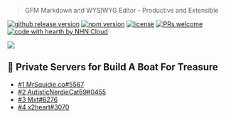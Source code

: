 
> GFM  Markdown and WYSIWYG Editor - Productive and Extensible

[![github release version](https://img.shields.io/github/v/release/nhn/tui.editor.svg?include_prereleases)](https://github.com/nhn/tui.editor/releases/latest) [![npm version](https://img.shields.io/npm/v/@toast-ui/editor.svg)](https://www.npmjs.com/package/@toast-ui/editor) [![license](https://img.shields.io/github/license/nhn/tui.editor.svg)](https://github.com/nhn/tui.editor/blob/master/LICENSE) [![PRs welcome](https://img.shields.io/badge/PRs-welcome-ff69b4.svg)](https://github.com/nhn/tui.editor/issues?q=is%3Aissue+is%3Aopen+label%3A%22help+wanted%22) [![code with hearth by NHN Cloud](https://img.shields.io/badge/%3C%2F%3E%20with%20%E2%99%A5%20by-NHN_Cloud-ff1414.svg)](https://github.com/nhn)

<img src="https://tr.rbxcdn.com/bb79e6689c829c813cc81b5f25d481e3/768/432/Image/Png">


## 🚩 Private Servers for Build A Boat For Treasure

- [#1 MrSquidie.co#5567](https://www.roblox.com/games/537413528/Build-A-Boat-For-Treasure?privateServerLinkCode=80089840021173468920326896958791)
- [#2 AutisticNerdieCat69#0455](https://web.roblox.com/games/537413528?privateServerLinkCode=53827020421635064837824825543639)
- [#3 Mxt#6276](https://www.roblox.com/games/537413528?privateServerLinkCode=97402639128575084901350902364752)
- [#4 x2heart#3070](https://www.roblox.com/games/537413528?privateServerLinkCode=15046283863493524300180094468534)
